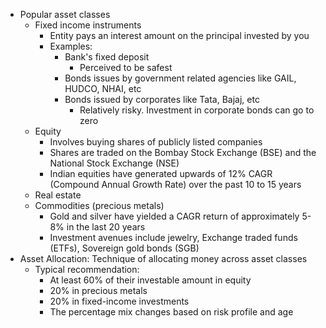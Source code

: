 - Popular asset classes
	- Fixed income instruments
		- Entity pays an interest amount on the principal invested by you
		- Examples:
			- Bank's fixed deposit
				- Perceived to be safest
			- Bonds issues by government related agencies like GAIL, HUDCO, NHAI, etc
			- Bonds issued by corporates like Tata, Bajaj, etc
				- Relatively risky. Investment in corporate bonds can go to zero
	- Equity
		- Involves buying shares of publicly listed companies
		- Shares are traded on the Bombay Stock Exchange (BSE) and the National Stock Exchange (NSE)
		- Indian equities have generated upwards of 12% CAGR (Compound Annual Growth Rate) over the past 10 to 15 years
	- Real estate
	- Commodities (precious metals)
		- Gold and silver have yielded a CAGR return of approximately 5-8% in the last 20 years
		- Investment avenues include jewelry, Exchange traded funds (ETFs), Sovereign gold bonds (SGB)
- Asset Allocation: Technique of allocating money across asset classes
	- Typical recommendation:
		- At least 60% of their investable amount in equity
		- 20% in precious metals
		- 20% in fixed-income investments
		- The percentage mix changes based on risk profile and age